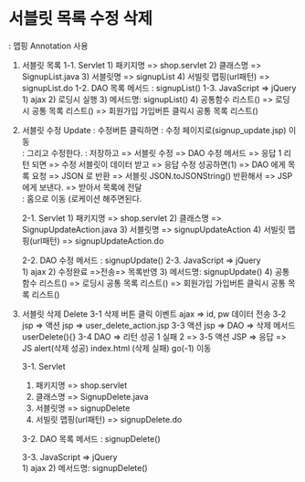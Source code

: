 # 서블릿 목록 수정 삭제 	
  : 맵핑 Annotation 사용
  
1. 서블릿 목록
 	1-1. Servlet
	   1) 패키지명 => shop.servlet
	   2) 클래스명 => SignupList.java
	   3) 서블릿명 => signupList
	   4) 서빌릿 맵핑(url패턴) => signupList.do
 	1-2. DAO 목록 메서드
 	   : signupList()
 	1-3. JavaScript => jQuery  
 	   1) ajax
 	   2) 로딩시 실행 
 	   3) 메서드명: signupList()
 	   4) 공통함수 리스트()
 	      => 로딩시 공통 목록 리스트()
 	      => 회원가입 가입버튼 클릭시 공통 목록 리스트()
 	   
2. 서블릿 수정 Update
   : 수정버튼 클릭하면
   : 수정 페이지로(signup_update.jsp) 이동  
   : 그리고 수정한다.
   : 저장하고 => 서블릿 수정 => DAO 수정 메서드 => 응답 1 리턴 되면 
   => 수정 서블릿이 데이터 받고 => 응답 수정 성공하면(1) => DAO 에게 목록 요청
   => JSON 로 반환 => 서블릿 JSON.toJSONString() 반환해서 => JSP 에게 보낸다. => 받아서 목록에 전달  
   : 홈으로 이동 (로케이션 해주면된다.
   

   2-1. Servlet
	   1) 패키지명 => shop.servlet
	   2) 클래스명 => SignupUpdateAction.java
	   3) 서블릿명 => signupUpdateAction
	   4) 서빌릿 맵핑(url패턴) => signupUpdateAction.do
	   
   2-2. DAO 수정 메서드
 	   : signupUpdate() 
   2-3. JavaScript => jQuery  
 	   1) ajax 
 	   2) 수정완료 =>전송=> 목록반영
 	   3) 메서드명: signupUpdate()
 	   4) 공통함수 리스트()
 	      => 로딩시 공통 목록 리스트()
 	      => 회원가입 가입버튼 클릭시 공통 목록 리스트()
 	      
3. 서블릿 삭제 Delete
   3-1 삭제 버튼 클릭 이벤트 ajax => id, pw 데이터 전송
   3-2 jsp => 액션 jsp => user_delete_action.jsp
   3-3 액션 jsp => DAO => 삭제 메서드 userDelete(){}
   3-4 DAO => 리턴 성공 1 실패 2 => 
   3-5 액션 JSP => 응답 => JS alert(삭제 성공) index.html (삭제 실패) go(-1) 이동 
   


	3-1. Servlet
   1) 패키지명 => shop.servlet
   2) 클래스명 => SignupDelete.java
   3) 서블릿명 => signupDelete
   4) 서빌릿 맵핑(url패턴) => signupDelete.do
   
 	3-2. DAO 목록 메서드
 	   : signupDelete()
 	   
 	3-3. JavaScript => jQuery  
 	   1) ajax 
 	   2) 메서드명: signupDelete() 	 